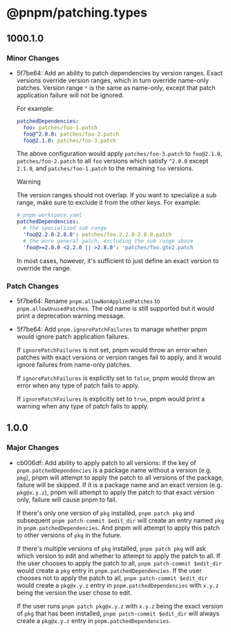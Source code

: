 # @pnpm/patching.types

## 1000.1.0

### Minor Changes

- 5f7be64: Add an ability to patch dependencies by version ranges. Exact versions override version ranges, which in turn override name-only patches. Version range `*` is the same as name-only, except that patch application failure will not be ignored.

  For example:

  ```yaml
  patchedDependencies:
    foo: patches/foo-1.patch
    foo@^2.0.0: patches/foo-2.patch
    foo@2.1.0: patches/foo-3.patch
  ```

  The above configuration would apply `patches/foo-3.patch` to `foo@2.1.0`, `patches/foo-2.patch` to all `foo` versions which satisfy `^2.0.0` except `2.1.0`, and `patches/foo-1.patch` to the remaining `foo` versions.

  > [!WARNING]
  > The version ranges should not overlap. If you want to specialize a sub range, make sure to exclude it from the other keys. For example:
  >
  > ```yaml
  > # pnpm-workspace.yaml
  > patchedDependencies:
  >   # the specialized sub range
  >   'foo@2.2.0-2.8.0': patches/foo.2.2.0-2.8.0.patch
  >   # the more general patch, excluding the sub range above
  >   'foo@>=2.0.0 <2.2.0 || >2.8.0': 'patches/foo.gte2.patch
  > ```
  >
  > In most cases, however, it's sufficient to just define an exact version to override the range.

### Patch Changes

- 5f7be64: Rename `pnpm.allowNonAppliedPatches` to `pnpm.allowUnusedPatches`. The old name is still supported but it would print a deprecation warning message.
- 5f7be64: Add `pnpm.ignorePatchFailures` to manage whether pnpm would ignore patch application failures.

  If `ignorePatchFailures` is not set, pnpm would throw an error when patches with exact versions or version ranges fail to apply, and it would ignore failures from name-only patches.

  If `ignorePatchFailures` is explicitly set to `false`, pnpm would throw an error when any type of patch fails to apply.

  If `ignorePatchFailures` is explicitly set to `true`, pnpm would print a warning when any type of patch fails to apply.

## 1.0.0

### Major Changes

- cb006df: Add ability to apply patch to all versions:
  If the key of `pnpm.patchedDependencies` is a package name without a version (e.g. `pkg`), pnpm will attempt to apply the patch to all versions of
  the package, failure will be skipped.
  If it is a package name and an exact version (e.g. `pkg@x.y.z`), pnpm will attempt to apply the patch to that exact version only, failure will
  cause pnpm to fail.

  If there's only one version of `pkg` installed, `pnpm patch pkg` and subsequent `pnpm patch-commit $edit_dir` will create an entry named `pkg` in
  `pnpm.patchedDependencies`. And pnpm will attempt to apply this patch to other versions of `pkg` in the future.

  If there's multiple versions of `pkg` installed, `pnpm patch pkg` will ask which version to edit and whether to attempt to apply the patch to all.
  If the user chooses to apply the patch to all, `pnpm patch-commit $edit_dir` would create a `pkg` entry in `pnpm.patchedDependencies`.
  If the user chooses not to apply the patch to all, `pnpm patch-commit $edit_dir` would create a `pkg@x.y.z` entry in `pnpm.patchedDependencies` with
  `x.y.z` being the version the user chose to edit.

  If the user runs `pnpm patch pkg@x.y.z` with `x.y.z` being the exact version of `pkg` that has been installed, `pnpm patch-commit $edit_dir` will always
  create a `pkg@x.y.z` entry in `pnpm.patchedDependencies`.
